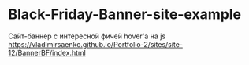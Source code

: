 # Black-Friday-Banner-site-example
 
Сайт-баннер с интересной фичей hover'а на js
https://vladimirsaenko.github.io/Portfolio-2/sites/site-12/BannerBF/index.html
